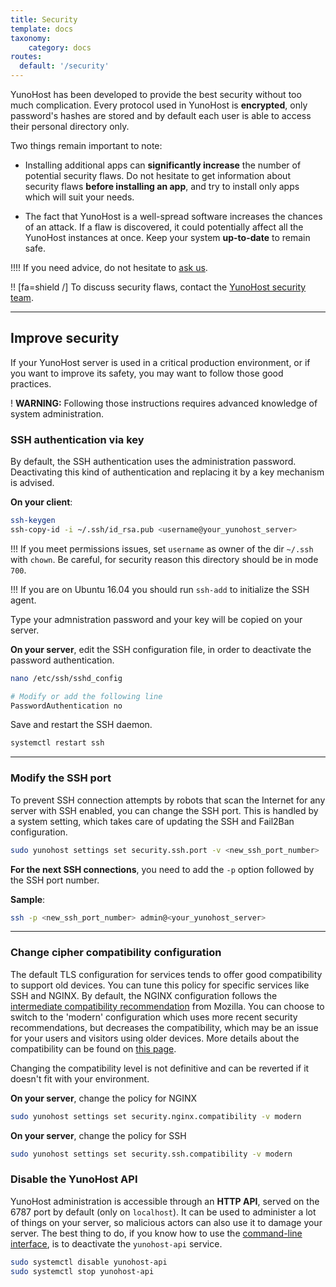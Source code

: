 ```yaml
---
title: Security
template: docs
taxonomy:
    category: docs
routes:
  default: '/security'
---
```


YunoHost has been developed to provide the best security without too much complication. Every protocol used in YunoHost is **encrypted**, only password's hashes are stored and by default each user is able to access their personal directory only.

Two things remain important to note:

* Installing additional apps can **significantly increase** the number of potential security flaws. Do not hesitate to get information about security flaws **before installing an app**, and try to install only apps which will suit your needs.

* The fact that YunoHost is a well-spread software increases the chances of an attack. If a flaw is discovered, it could potentially affect all the YunoHost instances at once. Keep your system **up-to-date** to remain safe.

!!!! If you need advice, do not hesitate to [ask us](/help).

!! [fa=shield /] To discuss security flaws, contact the [YunoHost security team](/security_team).

---

## Improve security

If your YunoHost server is used in a critical production environment, or if you want to improve its safety, you may want to follow those good practices.

! **WARNING:** Following those instructions requires advanced knowledge of system administration.

### SSH authentication via key

By default, the SSH authentication uses the administration password. Deactivating this kind of authentication and replacing it by a key mechanism is advised.

**On your client**:

```bash
ssh-keygen
ssh-copy-id -i ~/.ssh/id_rsa.pub <username@your_yunohost_server>
```

!!! If you meet permissions issues, set `username` as owner of the dir `~/.ssh` with `chown`. Be careful, for security reason this directory should be in mode `700`.

!!! If you are on Ubuntu 16.04 you should run `ssh-add` to initialize the SSH agent.

Type your admnistration password and your key will be copied on your server.

**On your server**, edit the SSH configuration file, in order to deactivate the password authentication.

```bash
nano /etc/ssh/sshd_config

# Modify or add the following line
PasswordAuthentication no
```

Save and restart the SSH daemon.
```bash
systemctl restart ssh
```
---

### Modify the SSH port

To prevent SSH connection attempts by robots that scan the Internet for any server with SSH enabled, you can change the SSH port.
This is handled by a system setting, which takes care of updating the SSH and Fail2Ban configuration.

```bash
sudo yunohost settings set security.ssh.port -v <new_ssh_port_number>
```

**For the next SSH connections**, you need to add the `-p` option followed by the SSH port number.

**Sample**:

```bash
ssh -p <new_ssh_port_number> admin@<your_yunohost_server>
```

---

### Change cipher compatibility configuration

The default TLS configuration for services tends to offer good compatibility to support old devices. You can tune this policy for specific services like SSH and NGINX. By default, the NGINX configuration follows the [intermediate compatibility recommendation](https://wiki.mozilla.org/Security/Server_Side_TLS#Intermediate_compatibility_.28default.29) from Mozilla. You can choose to switch to the 'modern' configuration which uses more recent security recommendations, but decreases the compatibility, which may be an issue for your users and visitors using older devices. More details about the compatibility can be found on [this page](https://wiki.mozilla.org/Security/Server_Side_TLS#Modern_compatibility).

Changing the compatibility level is not definitive and can be reverted if it doesn't fit with your environment.

**On your server**, change the policy for NGINX
```bash
sudo yunohost settings set security.nginx.compatibility -v modern
```

**On your server**, change the policy for SSH
```bash
sudo yunohost settings set security.ssh.compatibility -v modern
```

### Disable the YunoHost API
YunoHost administration is accessible through an **HTTP API**, served on the 6787 port by default (only on `localhost`). It can be used to administer a lot of things on your server, so malicious actors can also use it to damage your server. The best thing to do, if you know how to use the [command-line interface](/commandline), is to deactivate the `yunohost-api` service.

```bash
sudo systemctl disable yunohost-api
sudo systemctl stop yunohost-api
```

